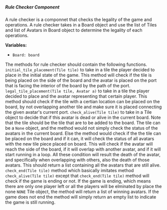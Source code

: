 ##### Rule Checker Component
A rule checker is a componnet that checks the legality of the game and operations. A rule checker takes in a Board object and use the list of Tiles and list of Avatars in Board object to determine the legality of each operations.

**Variables:**
- ``Board: board``

The methods for rule checker should contain the following functions. `initial_tile_placement(Tile tile)` to take in a tile the player decided to place in the initial state of the game. This method will check if the tile is being placed on the side of the board and the avatar is placed on the port that is facing the interior of the board by the path of the port. `legal_tile_placement(Tile tile, Avatar a)` to take in a tile the player decided to place and the avatar representing that certain player. This method should check if the tile with a certian location can be placed on the board, by not overlapping another tile and make sure it is placed connecting the given avatar's current port. `check_alive(Tile tile)` to take in a Tile object to decide that if this avatar is dead or alive in the current board. Note that the tile should be the tile that are to be added to the board. The tile can be a `None` object, and the method would not simply check the status of the avatars in the current board. Else the method would check if the the tile can be placed on the board and if it can, it will check the status of all avatars with the new tile piece placed on board. This will check if the avatar will reach the side of the board, if it will overlap with another avatar, and if it will start running in a loop. All these condition will result the death of the avatar, and specifically when overlapping with others, also the death of those avatars. This should return a list containing all the avatars that are still alive. `check_end(Tile tile)` method which basically imitates method `check_alive(Tile tile)` except that `check_end(Tile tile)` method will check if the game is ending or not. If the game is ending, which means there are only one player left or all the players will be elminated by place the none `NONE` Tile object, the method will return a list of winning avatars. If the game does not end the method will simply return an empty list to indicate the game is still running.